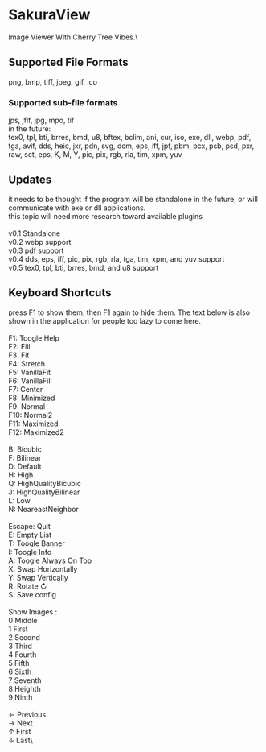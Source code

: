 ﻿# SakuraView
Image Viewer With Cherry Tree Vibes.\

## Supported File Formats
png, bmp, tiff, jpeg, gif, ico
### Supported sub-file formats
jps, jfif, jpg, mpo, tif
\
in the future:\
tex0, tpl, bti, brres, bmd, u8, bftex, bclim, ani, cur, iso,
exe, dll, webp, pdf, tga, avif, dds, heic, jxr, pdn, svg,
dcm, eps, iff, jpf, pbm, pcx, psb, psd, pxr, raw, sct, eps, K, M, Y,
pic, pix, rgb, rla, tim, xpm, yuv

## Updates
it needs to be thought if the program will be standalone in the future, or will communicate with exe or dll applications.\
this topic will need more research toward available plugins\
\
v0.1 Standalone\
v0.2 webp support\
v0.3 pdf support\
v0.4 dds, eps, iff, pic, pix, rgb, rla, tga, tim, xpm, and yuv support\
v0.5 tex0, tpl, bti, brres, bmd, and u8 support

## Keyboard Shortcuts
press F1 to show them, then F1 again to hide them. The text below is also shown in the application for people too lazy to come here.\
\
F1: Toogle Help\
F2: Fill\
F3: Fit\
F4: Stretch\
F5: VanillaFit\
F6: VanillaFill\
F7: Center\
F8: Minimized\
F9: Normal\
F10: Normal2\
F11: Maximized\
F12: Maximized2\
\
B: Bicubic\
F: Bilinear\
D: Default\
H: High\
Q: HighQualityBicubic\
J: HighQualityBilinear\
L: Low\
N: NeareastNeighbor\
\
Escape: Quit\
E: Empty List\
T: Toogle Banner\
I: Toogle Info\
A: Toogle Always On Top\
X: Swap Horizontally\
Y: Swap Vertically\
R: Rotate ↻\
S: Save config\
\
Show Images :\
0 Middle\
1 First\
2 Second\
3 Third\
4 Fourth\
5 Fifth\
6 Sixth\
7 Seventh\
8 Heighth\
9 Ninth\
\
← Previous\
→ Next\
↑ First\
↓ Last\
